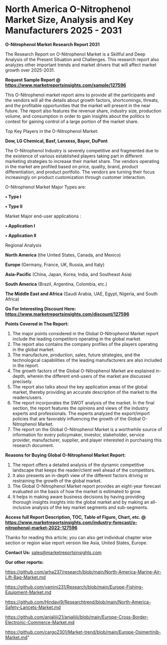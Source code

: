 # North America O-Nitrophenol Market Size, Analysis and Key Manufacturers 2025 - 2031

<strong>O-Nitrophenol Market Research Report 2031</strong>

The Research Report on O-Nitrophenol Market is a Skillful and Deep Analysis of the Present Situation and Challenges. This research report also analyzes other important trends and market drivers that will affect market growth over 2025-2031.

<strong>Request Sample Report @ <a href=https://www.marketreportsinsights.com/sample/127596>https://www.marketreportsinsights.com/sample/127596</a></strong>

This O-Nitrophenol market report aims to provide all the participants and the vendors will all the details about growth factors, shortcomings, threats, and the profitable opportunities that the market will present in the near future. The report also features the revenue share, industry size, production volume, and consumption in order to gain insights about the politics to contest for gaining control of a large portion of the market share.

Top Key Players in the O-Nitrophenol Market:

<strong>Dow, LG Chemical, Basf, Lanxess, Bayer, DuPont</strong>

The O-Nitrophenol Industry is severely competitive and fragmented due to the existence of various established players taking part in different marketing strategies to increase their market share. The vendors operating in the market are profiled based on price, quality, brand, product differentiation, and product portfolio. The vendors are turning their focus increasingly on product customization through customer interaction.

O-Nitrophenol Market Major Types are:

<strong>• Type I

• Type II</strong>

Market Major end-user applications :

<strong>• Application I

• Application II</strong>

Regional Analysis

</u><strong><b>North America</b></strong> (the United States, Canada, and Mexico)

<strong><b>Europe </b></strong>(Germany, France, UK, Russia, and Italy)

<strong><b>Asia-Pacific</b></strong> (China, Japan, Korea, India, and Southeast Asia)

<strong><b>South America</b></strong> (Brazil, Argentina, Colombia, etc.)

<strong><b>The Middle East and Africa</b></strong> (Saudi Arabia, UAE, Egypt, Nigeria, and South Africa)

<strong>Go For Interesting Discount Here: <a href=https://www.marketreportsinsights.com/discount/127596>https://www.marketreportsinsights.com/discount/127596</a></strong>

<strong>Points Covered in The Report:</strong>
<ol>
  <li>The major points considered in the Global O-Nitrophenol Market report include the leading competitors operating in the global market.</li>
  <li>The report also contains the company profiles of the players operating in the global market.</li>
  <li>The manufacture, production, sales, future strategies, and the technological capabilities of the leading manufacturers are also included in the report.</li>
  <li>The growth factors of the Global O-Nitrophenol Market are explained in-depth, wherein the different end-users of the market are discussed precisely.</li>
  <li>The report also talks about the key application areas of the global market, thereby providing an accurate description of the market to the readers/users.</li>
  <li>The report incorporates the SWOT analysis of the market. In the final section, the report features the opinions and views of the industry experts and professionals. The experts analyzed the export/import policies that are favorably influencing the growth of the Global O-Nitrophenol Market.</li>
  <li>The report on the Global O-Nitrophenol Market is a worthwhile source of information for every policymaker, investor, stakeholder, service provider, manufacturer, supplier, and player interested in purchasing this research document.</li>
</ol>
<strong>Reasons for Buying Global O-Nitrophenol Market Report:</strong>

<ol>
  <li>The report offers a detailed analysis of the dynamic competitive landscape that keeps the reader/client well ahead of the competitors.</li>
  <li>It also presents an in-depth view of the different factors driving or restraining the growth of the global market.</li>
  <li>The Global O-Nitrophenol Market report provides an eight-year forecast evaluated on the basis of how the market is estimated to grow.</li>
  <li>It helps in making aware business decisions by having providing thorough insights insights into the global market and by making an all-inclusive analysis of the key market segments and sub-segments.</li>
</ol>
<strong>Access full Report Description, TOC, Table of Figure, Chart, etc. @ <a href=https://www.marketreportsinsights.com/industry-forecast/o-nitrophenol-market-2022-127596>https://www.marketreportsinsights.com/industry-forecast/o-nitrophenol-market-2022-127596</a></strong>


Thanks for reading this article; you can also get individual chapter wise section or region wise report version like Asia, United States, Europe.

<strong>Contact Us:</strong>
sales@marketreportsinsights.com

<strong>Our other reports:</strong>

<a href=https://github.com/arha237/research/blob/main/North-America-Marine-Air-Lift-Bag-Market.md>https://github.com/arha237/research/blob/main/North-America-Marine-Air-Lift-Bag-Market.md</a>

<a href=https://github.com/yamini231/Research/blob/main/Europe-Fishing-Equipment-Market.md>https://github.com/yamini231/Research/blob/main/Europe-Fishing-Equipment-Market.md</a>

<a href=https://github.com/Hindavi9/Researchtrend/blob/main/North-America-Safety-Lancets-Market.md>https://github.com/Hindavi9/Researchtrend/blob/main/North-America-Safety-Lancets-Market.md</a>

<a href=https://github.com/anjaliiii21/anjaliiii/blob/main/Europe-Cross-Border-Electronic-Commerce-Market.md>https://github.com/anjaliiii21/anjaliiii/blob/main/Europe-Cross-Border-Electronic-Commerce-Market.md</a>

<a href=https://github.com/cargo2301/Market-trend/blob/main/Europe-Osimertinib-Market.md>https://github.com/cargo2301/Market-trend/blob/main/Europe-Osimertinib-Market.md</a>"
